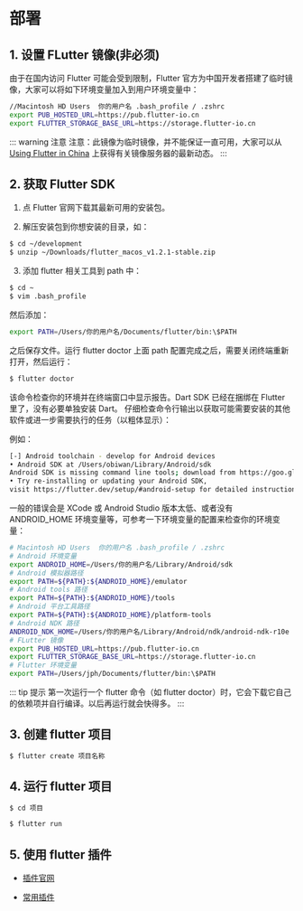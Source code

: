 # 部署

## 1. 设置 FLutter 镜像(非必须)

由于在国内访问 Flutter 可能会受到限制，Flutter 官方为中国开发者搭建了临时镜像，大家可以将如下环境变量加入到用户环境变量中：

```sh
//Macintosh HD⁩ ⁨Users⁩ ⁨ 你的用户名 ⁨.bash_profile / .zshrc
export PUB_HOSTED_URL=https://pub.flutter-io.cn
export FLUTTER_STORAGE_BASE_URL=https://storage.flutter-io.cn
```

::: warning 注意
注意：此镜像为临时镜像，并不能保证一直可用，大家可以从 [Using Flutter in China](https://flutter.dev/community/china) 上获得有关镜像服务器的最新动态。
:::

## 2. 获取 Flutter SDK

1. 点 Flutter 官网下载其最新可用的安装包。

2. 解压安装包到你想安装的目录，如：

```sh
$ cd ~/development
$ unzip ~/Downloads/flutter_macos_v1.2.1-stable.zip
```

3. 添加 flutter 相关工具到 path 中：

```sh
$ cd ~
$ vim .bash_profile
```

然后添加：

```sh
export PATH=/Users/你的用户名/Documents/flutter/bin:\$PATH
```

之后保存文件。运行 flutter doctor 上面 path 配置完成之后，需要关闭终端重新打开，然后运行：

```sh
$ flutter doctor
```

该命令检查你的环境并在终端窗口中显示报告。Dart SDK 已经在捆绑在 Flutter 里了，没有必要单独安装 Dart。 仔细检查命令行输出以获取可能需要安装的其他软件或进一步需要执行的任务（以粗体显示）：

例如：

```sh
[-] Android toolchain - develop for Android devices
• Android SDK at /Users/obiwan/Library/Android/sdk
Android SDK is missing command line tools; download from https://goo.gl/XxQghQ
• Try re-installing or updating your Android SDK,
visit https://flutter.dev/setup/#android-setup for detailed instructions.
```

一般的错误会是 XCode 或 Android Studio 版本太低、或者没有 ANDROID_HOME 环境变量等，可参考一下环境变量的配置来检查你的环境变量：

```sh
# Macintosh HD⁩ ⁨Users⁩ ⁨ 你的用户名 ⁨.bash_profile / .zshrc
# Android 环境变量
export ANDROID_HOME=/Users/你的用户名/Library/Android/sdk
# Android 模拟器路径
export PATH=${PATH}:${ANDROID_HOME}/emulator
# Android tools 路径
export PATH=${PATH}:${ANDROID_HOME}/tools
# Android 平台工具路径
export PATH=${PATH}:${ANDROID_HOME}/platform-tools
# Android NDK 路径
ANDROID_NDK_HOME=/Users/你的用户名/Library/Android/ndk/android-ndk-r10e
# FLutter 镜像
export PUB_HOSTED_URL=https://pub.flutter-io.cn
export FLUTTER_STORAGE_BASE_URL=https://storage.flutter-io.cn
# Flutter 环境变量
export PATH=/Users/jph/Documents/flutter/bin:\$PATH
```

::: tip 提示
第一次运行一个 flutter 命令（如 flutter doctor）时，它会下载它自己的依赖项并自行编译。以后再运行就会快得多。
:::

## 3. 创建 flutter 项目

```sh
$ flutter create 项目名称
```

## 4. 运行 flutter 项目

```sh
$ cd 项目

$ flutter run
```

## 5. 使用 flutter 插件

-   [插件官网](https://pub.dev/)

-   [常用插件](https://juejin.im/post/6844904014853701645)
